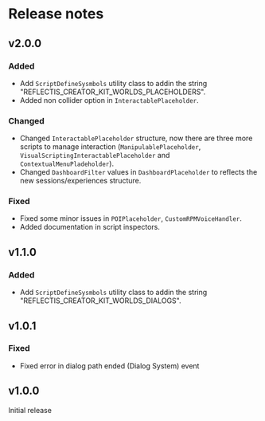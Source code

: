 # Release notes

## v2.0.0

### Added 

- Add `ScriptDefineSysmbols` utility class to addin the string "REFLECTIS_CREATOR_KIT_WORLDS_PLACEHOLDERS".
- Added non collider option in `InteractablePlaceholder`.

### Changed

- Changed `InteractablePlaceholder` structure, now there are three more scripts to manage interaction
  (`ManipulablePlaceholder`, `VisualScriptingInteractablePlaceholder` and `ContextualMenuPladeholder`).
- Changed `DashboardFilter` values in `DashboardPlaceholder` to reflects the new sessions/experiences structure.

### Fixed 

- Fixed some minor issues in `POIPlaceholder`, `CustomRPMVoiceHandler`.
- Added documentation in script inspectors.

## v1.1.0

### Added 

- Add `ScriptDefineSysmbols` utility class to addin the string "REFLECTIS_CREATOR_KIT_WORLDS_DIALOGS".

## v1.0.1

### Fixed

- Fixed error in dialog path ended (Dialog System) event

## v1.0.0

Initial release
